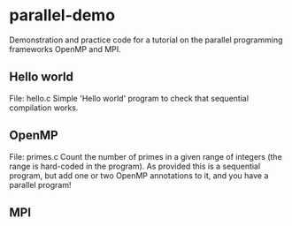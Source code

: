 # parallel-demo
Demonstration and practice code for a tutorial on the parallel
programming frameworks OpenMP and MPI.

## Hello world

File: hello.c
Simple 'Hello world' program to check that sequential compilation works.

## OpenMP

File: primes.c
Count the number of primes in a given range of integers (the range is hard-coded in the program).
As provided this is a sequential program, but add one or two OpenMP annotations to it, and you have
a parallel program!

## MPI

